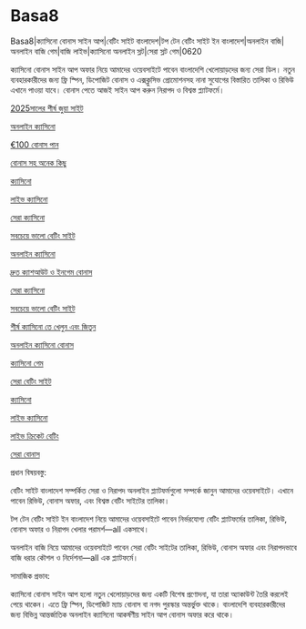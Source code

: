 # Basa8
Basa8|ক্যাসিনো বোনাস সাইন আপ|বেটিং সাইট বাংলাদেশ|টপ টেন বেটিং সাইট ইন বাংলাদেশ|অনলাইন বাজি|অনলাইন বাজি গেম|বাজি লাইভ|ক্যাসিনো অনলাইন স্লট|সেরা স্লট গেম|0620

ক্যাসিনো বোনাস সাইন আপ অফার নিয়ে আমাদের ওয়েবসাইটে পাবেন বাংলাদেশি খেলোয়াড়দের জন্য সেরা ডিল। নতুন ব্যবহারকারীদের জন্য ফ্রি স্পিন, ডিপোজিট বোনাস ও এক্সক্লুসিভ প্রোমোশনসহ নানা সুযোগের বিস্তারিত তালিকা ও রিভিউ এখানে পাওয়া যাবে। বোনাস পেতে আজই সাইন আপ করুন নিরাপদ ও বিশ্বস্ত প্ল্যাটফর্মে।

<a href="https://basa8now.com/">2025সালের শীর্ষ জুয়া সাইট</a>

<a href="https://basa8now.net/">অনলাইন ক্যাসিনো </a>

<a href="https://basa8pro.com/">€100 বোনাস পান</a>

<a href="https://basa8pro.net/">বোনাস সহ অনেক কিছু</a>

<a href="https://basa8live.com/">ক্যাসিনো</a>

<a href="https://basa8live.net/">লাইভ ক্যাসিনো</a>

<a href="https://basa8vip.com/">সেরা ক্যাসিনো</a>

<a href="https://basa8us.com/">সবচেয়ে ভালো বেটিং সাইট</a>

<a href="https://basa8sx.com/">অনলাইন ক্যাসিনো</a>

<a href="https://basa8sx.net/">দ্রুত ক্যাশআউট ও ইনগেম বোনাস</a>

<a href="https://basa8vip.com/">সেরা ক্যাসিনো</a>

<a href="https://basa8us.com/">সবচেয়ে ভালো বেটিং সাইট</a>

<a href="https://basa8us.net/">শীর্ষ ক্যাসিনো তে খেলুন এবং জিতুন</a>

<a href="https://basa8wap.com/">অনলাইন ক্যাসিনো বোনাস</a>

<a href="https://basa8pc.com/">ক্যাসিনো গেম</a>

<a href="https://basa8pc.net/">সেরা বেটিং সাইট</a>

<a href="https://basa8live.com/">ক্যাসিনো</a>

<a href="https://basa8live.net/">লাইভ ক্যাসিনো</a>

<a href="https://basa8uk.com/">লাইভ ক্রিকেট বেটিং</a>

<a href="https://basa8uk.net/">সেরা বোনাস</a>

প্রধান বিষয়বস্তু:

বেটিং সাইট বাংলাদেশ সম্পর্কিত সেরা ও নিরাপদ অনলাইন প্ল্যাটফর্মগুলো সম্পর্কে জানুন আমাদের ওয়েবসাইটে। এখানে পাবেন রিভিউ, বোনাস অফার, এবং বিশ্বস্ত বেটিং সাইটের তালিকা।

টপ টেন বেটিং সাইট ইন বাংলাদেশ নিয়ে আমাদের ওয়েবসাইটে পাবেন নির্ভরযোগ্য বেটিং প্ল্যাটফর্মের তালিকা, রিভিউ, বোনাস অফার ও নিরাপদ খেলার পরামর্শ—all একসাথে।

অনলাইন বাজি নিয়ে আমাদের ওয়েবসাইটে পাবেন সেরা বেটিং সাইটের তালিকা, রিভিউ, বোনাস অফার এবং নিরাপদভাবে বাজি ধরার কৌশল ও নির্দেশনা—all এক প্ল্যাটফর্মে।

সামাজিক প্রভাব:

ক্যাসিনো বোনাস সাইন আপ হলো নতুন খেলোয়াড়দের জন্য একটি বিশেষ প্রণোদনা, যা তারা অ্যাকাউন্ট তৈরি করলেই পেয়ে থাকেন। এতে ফ্রি স্পিন, ডিপোজিট ম্যাচ বোনাস বা নগদ পুরস্কার অন্তর্ভুক্ত থাকে। বাংলাদেশি ব্যবহারকারীদের জন্য বিভিন্ন আন্তর্জাতিক অনলাইন ক্যাসিনো আকর্ষণীয় সাইন আপ বোনাস অফার করে থাকে।
